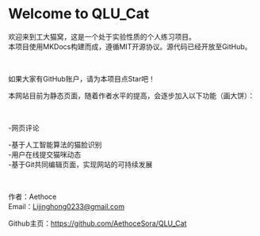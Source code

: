 # Welcome to QLU_Cat

欢迎来到工大猫窝，这是一个处于实验性质的个人练习项目。<br/>
本项目使用MKDocs构建而成，遵循MIT开源协议。源代码已经开放至GitHub。<br/>

<br/>

如果大家有GitHub账户，请为本项目点Star吧！<br/>

本网站目前为静态页面，随着作者水平的提高，会逐步加入以下功能（画大饼）：<br/>

<br/>

 -网页评论<br/>

 -基于人工智能算法的猫脸识别<br/>
 -用户在线提交猫咪动态<br/>
 -基于Git共同编辑页面，实现网站的可持续发展<br/>

<br/>

作者：Aethoce<br/>
Email：Lijinghong0233@gmail.com<br/>

Github主页：https://github.com/AethoceSora/QLU_Cat
